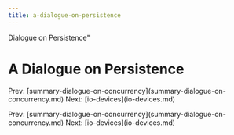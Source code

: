 ```yaml
---
title: a-dialogue-on-persistence
---
```


Dialogue on Persistence\"

# A Dialogue on Persistence

Prev:
\[summary-dialogue-on-concurrency](summary-dialogue-on-concurrency.md)
Next: \[io-devices](io-devices.md)

Prev:
\[summary-dialogue-on-concurrency](summary-dialogue-on-concurrency.md)
Next: \[io-devices](io-devices.md)
